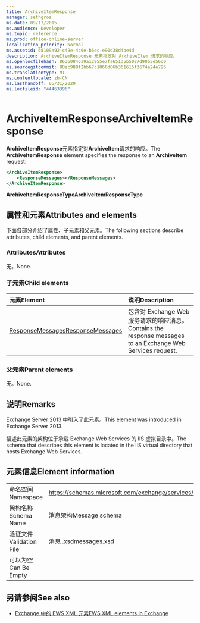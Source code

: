 ```yaml
---
title: ArchiveItemResponse
manager: sethgros
ms.date: 09/17/2015
ms.audience: Developer
ms.topic: reference
ms.prod: office-online-server
localization_priority: Normal
ms.assetid: 68109a92-c49e-4c0e-b6ec-e90d38d4be4d
description: ArchiveItemResponse 元素指定对 ArchiveItem 请求的响应。
ms.openlocfilehash: 86360846a9a12955e7fa651d5b5027d90b5e56c0
ms.sourcegitcommit: 88ec988f2bb67c1866d06b361615f3674a24e795
ms.translationtype: MT
ms.contentlocale: zh-CN
ms.lasthandoff: 05/31/2020
ms.locfileid: "44463396"
---
```

# <a name="archiveitemresponse"></a><span data-ttu-id="b9599-103">ArchiveItemResponse</span><span class="sxs-lookup"><span data-stu-id="b9599-103">ArchiveItemResponse</span></span>

<span data-ttu-id="b9599-104">**ArchiveItemResponse**元素指定对**ArchiveItem**请求的响应。</span><span class="sxs-lookup"><span data-stu-id="b9599-104">The **ArchiveItemResponse** element specifies the response to an **ArchiveItem** request.</span></span> 
  
```XML
<ArchiveItemResponse>
    <ResponseMessages></ResponseMessages>
</ArchiveItemResponse>
```

 <span data-ttu-id="b9599-105">**ArchiveItemResponseType**</span><span class="sxs-lookup"><span data-stu-id="b9599-105">**ArchiveItemResponseType**</span></span>
## <a name="attributes-and-elements"></a><span data-ttu-id="b9599-106">属性和元素</span><span class="sxs-lookup"><span data-stu-id="b9599-106">Attributes and elements</span></span>

<span data-ttu-id="b9599-107">下面各部分介绍了属性、子元素和父元素。</span><span class="sxs-lookup"><span data-stu-id="b9599-107">The following sections describe attributes, child elements, and parent elements.</span></span>
  
### <a name="attributes"></a><span data-ttu-id="b9599-108">Attributes</span><span class="sxs-lookup"><span data-stu-id="b9599-108">Attributes</span></span>

<span data-ttu-id="b9599-109">无。</span><span class="sxs-lookup"><span data-stu-id="b9599-109">None.</span></span>
  
### <a name="child-elements"></a><span data-ttu-id="b9599-110">子元素</span><span class="sxs-lookup"><span data-stu-id="b9599-110">Child elements</span></span>

|<span data-ttu-id="b9599-111">**元素**</span><span class="sxs-lookup"><span data-stu-id="b9599-111">**Element**</span></span>|<span data-ttu-id="b9599-112">**说明**</span><span class="sxs-lookup"><span data-stu-id="b9599-112">**Description**</span></span>|
|:-----|:-----|
|[<span data-ttu-id="b9599-113">ResponseMessages</span><span class="sxs-lookup"><span data-stu-id="b9599-113">ResponseMessages</span></span>](responsemessages.md) <br/> |<span data-ttu-id="b9599-114">包含对 Exchange Web 服务请求的响应消息。</span><span class="sxs-lookup"><span data-stu-id="b9599-114">Contains the response messages to an Exchange Web Services request.</span></span>  <br/> |
   
### <a name="parent-elements"></a><span data-ttu-id="b9599-115">父元素</span><span class="sxs-lookup"><span data-stu-id="b9599-115">Parent elements</span></span>

<span data-ttu-id="b9599-116">无。</span><span class="sxs-lookup"><span data-stu-id="b9599-116">None.</span></span>
  
## <a name="remarks"></a><span data-ttu-id="b9599-117">说明</span><span class="sxs-lookup"><span data-stu-id="b9599-117">Remarks</span></span>

<span data-ttu-id="b9599-118">Exchange Server 2013 中引入了此元素。</span><span class="sxs-lookup"><span data-stu-id="b9599-118">This element was introduced in Exchange Server 2013.</span></span>
  
<span data-ttu-id="b9599-119">描述此元素的架构位于承载 Exchange Web Services 的 IIS 虚拟目录中。</span><span class="sxs-lookup"><span data-stu-id="b9599-119">The schema that describes this element is located in the IIS virtual directory that hosts Exchange Web Services.</span></span>
  
## <a name="element-information"></a><span data-ttu-id="b9599-120">元素信息</span><span class="sxs-lookup"><span data-stu-id="b9599-120">Element information</span></span>

|||
|:-----|:-----|
|<span data-ttu-id="b9599-121">命名空间</span><span class="sxs-lookup"><span data-stu-id="b9599-121">Namespace</span></span>  <br/> |https://schemas.microsoft.com/exchange/services/2006/messages  <br/> |
|<span data-ttu-id="b9599-122">架构名称</span><span class="sxs-lookup"><span data-stu-id="b9599-122">Schema Name</span></span>  <br/> |<span data-ttu-id="b9599-123">消息架构</span><span class="sxs-lookup"><span data-stu-id="b9599-123">Message schema</span></span>  <br/> |
|<span data-ttu-id="b9599-124">验证文件</span><span class="sxs-lookup"><span data-stu-id="b9599-124">Validation File</span></span>  <br/> |<span data-ttu-id="b9599-125">消息 .xsd</span><span class="sxs-lookup"><span data-stu-id="b9599-125">messages.xsd</span></span>  <br/> |
|<span data-ttu-id="b9599-126">可以为空</span><span class="sxs-lookup"><span data-stu-id="b9599-126">Can Be Empty</span></span>  <br/> ||
   
## <a name="see-also"></a><span data-ttu-id="b9599-127">另请参阅</span><span class="sxs-lookup"><span data-stu-id="b9599-127">See also</span></span>

- [<span data-ttu-id="b9599-128">Exchange 中的 EWS XML 元素</span><span class="sxs-lookup"><span data-stu-id="b9599-128">EWS XML elements in Exchange</span></span>](ews-xml-elements-in-exchange.md)


